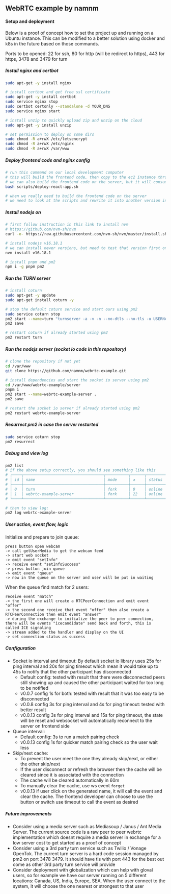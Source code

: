 ## WebRTC example by namnm

#### Setup and deployment

Below is a proof of concept how to set the project up and running on a Ubuntu instance. This can be modified to a better solution using docker and k8s in the future based on those commands.

Ports to be opened: 22 for ssh, 80 for http (will be redirect to https), 443 for https, 3478 and 3479 for turn

##### Install nginx and certbot

```sh
sudo apt-get -y install nginx

# install certbot and get free ssl certificate
sudo apt-get -y install certbot
sudo service nginx stop
sudo certbot certonly --standalone -d YOUR_DNS
sudo service nginx start

# install unzip to quickly upload zip and unzip on the cloud
sudo apt-get -y install unzip

# set permission to deploy on some dirs
sudo chmod -R a+rwX /etc/letsencrypt
sudo chmod -R a+rwX /etc/nginx
sudo chmod -R a+rwX /var/www
```

##### Deploy frontend code and nginx config

```sh
# run this command on our local development computer
# this will build the frontend code, then copy to the ec2 instance through ssh
# we can also build the frontend code on the server, but it will consume a lot of cpu/memory
bash scripts/deploy-react-app.sh

# when we really need to build the frontend code on the server
# we need to look at the scripts and rewrite it into another version instead
```

##### Install nodejs on

```sh
# first follow instruction in this link to install nvm
# https://github.com/nvm-sh/nvm
curl -o- https://raw.githubusercontent.com/nvm-sh/nvm/master/install.sh | bash

# install nodejs v16.18.1
# we can install newer versions, but need to test that version first on our local
nvm install v16.18.1

# install pnpm and pm2
npm i -g pnpm pm2
```

##### Run the TURN server

```sh
# install coturn
sudo apt-get -y update
sudo apt-get install coturn -y

# stop the default coturn service and start ours using pm2
sudo service coturn stop
pm2 start --name=turn "turnserver -a -v -n --no-dtls --no-tls -u USERNAME:PASSWORD -r 000"
pm2 save

# restart coturn if already started using pm2
pm2 restart turn
```

##### Run the nodejs server (socket io code in this repository)

```sh
# clone the repository if not yet
cd /var/www
git clone https://github.com/namnm/webrtc-example.git

# install dependencies and start the socket io server using pm2
cd /var/www/webrtc-example/server
pnpm i
pm2 start --name=webrtc-example-server .
pm2 save

# restart the socket io server if already started using pm2
pm2 restart webrtc-example-server
```

##### Resurrect pm2 in case the server restarted

```sh
sudo service coturn stop
pm2 resurrect
```

##### Debug and view log

```sh
pm2 list
# if the above setup correctly, you should see something like this
# ┌────┬───────────────────────────────────┬──────────┬──────┬───────────┬──────────┬──────────┐
# │ id │ name                              │ mode     │ ↺    │ status    │ cpu      │ memory   │
# ├────┼───────────────────────────────────┼──────────┼──────┼───────────┼──────────┼──────────┤
# │ 0  │ turn                              │ fork     │ 0    │ online    │ 0%       │ 11.3mb   │
# │ 1  │ webrtc-example-server             │ fork     │ 22   │ online    │ 0%       │ 174.6mb  │
# └────┴───────────────────────────────────┴──────────┴──────┴───────────┴──────────┴──────────┘

# then to view log:
pm2 log webrtc-example-server
```

##### User action, event flow, logic

Initialize and prepare to join queue:

```
press button open webcam
-> call getUserMedia to get the webcam feed
-> start web socket
-> emit event "setInfo"
-> receive event "setInfoSuccess"
-> press button join queue
-> emit event "queue"
-> now in the queue on the server and user will be put in waiting
```

When the queue find match for 2 users:

```
receive event "match"
-> the first one will create a RTCPeerConnection and emit event "offer"
-> the second one receive that event "offer" then also create a RTCPeerConnection then emit event "answer"
-> during the exchange to initialize the peer to peer connection, there will be events "icecandidate" send back and forth, this is called ICE signaling
-> stream added to the handler and display on the UI
-> set connection status as success
```

##### Configuration

- Socket io interval and timeout: By default socket io library uses 25s for ping interval and 20s for ping timeout which mean it would take up to 45s to notify that the other participant has disconnected
  - Default config: tested with result that there were disconnected peers still showing up and caused the other participant waited for too long to be notified
  - v0.0.7 config 1s for both: tested with result that it was too easy to be disconnected
  - v0.0.8 config 3s for ping interval and 4s for ping timeout: tested with better result
  - v0.0.13 config 3s for ping interval and 15s for ping timeout, the state will be reset and websocket will automatically reconnect to the server on frontend side
- Queue interval:
  - Default config: 3s to run a match pairing check
  - v0.0.13 config 1s for quicker match pairing check so the user wait less
- Skip/next cache:
  - To prevent the user meet the one they already skip/next, or either the other skip/next
  - If the user disconnect or refresh the browser then the cache will be cleared since it is associated with the connection
  - The cache will be cleared automatically in 60m
  - To manually clear the cache, use ws event `forget`
  - v0.0.13 if user click on the generated name, it will call the event and clear the cache. The frontend developer can choose to use the button or switch use timeout to call the event as desired

##### Future improvements

- Consider using a media server such as Mediasoup / Janus / Ant Media Server. The current source code is a raw peer to peer webrtc implementation which doesnt require a media server in exchange for a low server cost to get started as a proof of concept
- Consider using a 3rd party turn service such as Twilio / Vonage OpenTok. The current turn server is a hard code session managed by pm2 on port 3478 3479. It should have tls with port 443 for the best out come as other 3rd party turn service will provide
- Consider deployment with globalization which can help with gloval users, so for example we have our server running on 5 different locations: Canada, US, India, Europe, SEA. When the user connect to the system, it will choose the one nearest or strongest to that user
